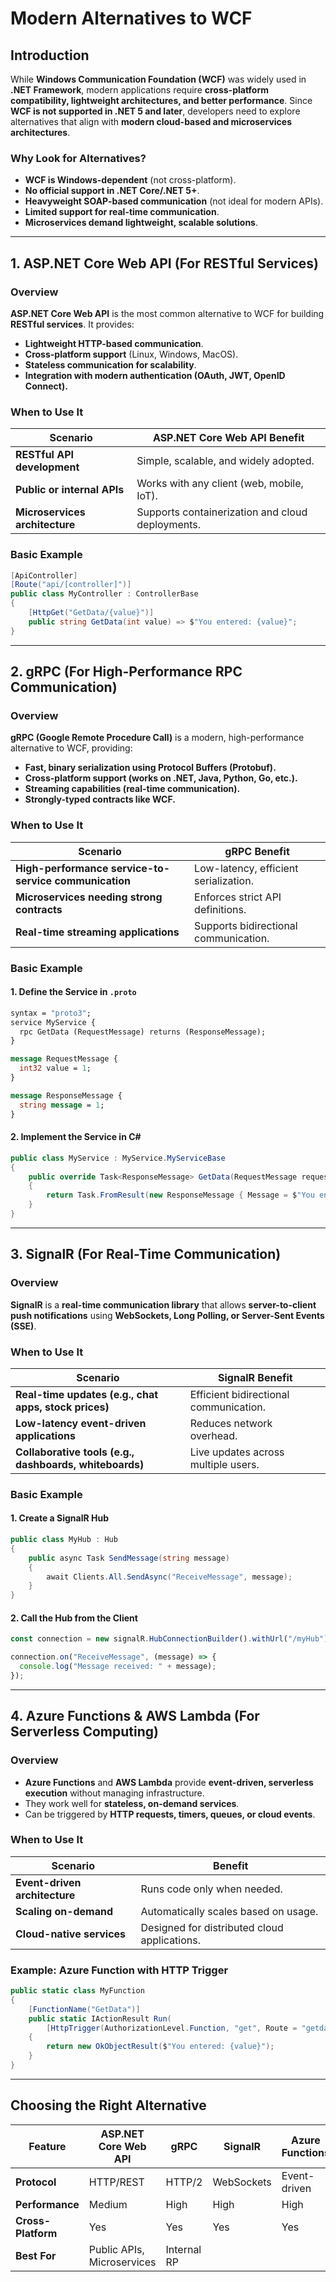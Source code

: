 # Modern Alternatives to WCF

## Introduction

While **Windows Communication Foundation (WCF)** was widely used in **.NET Framework**, modern applications require **cross-platform compatibility, lightweight architectures, and better performance**. Since **WCF is not supported in .NET 5 and later**, developers need to explore alternatives that align with **modern cloud-based and microservices architectures**.

### Why Look for Alternatives?

- **WCF is Windows-dependent** (not cross-platform).
- **No official support in .NET Core/.NET 5+**.
- **Heavyweight SOAP-based communication** (not ideal for modern APIs).
- **Limited support for real-time communication**.
- **Microservices demand lightweight, scalable solutions**.

---

## 1. ASP.NET Core Web API (For RESTful Services)

### Overview

**ASP.NET Core Web API** is the most common alternative to WCF for building **RESTful services**. It provides:

- **Lightweight HTTP-based communication**.
- **Cross-platform support** (Linux, Windows, MacOS).
- **Stateless communication for scalability**.
- **Integration with modern authentication (OAuth, JWT, OpenID Connect).**

### When to Use It

| Scenario                       | ASP.NET Core Web API Benefit                     |
| ------------------------------ | ------------------------------------------------ |
| **RESTful API development**    | Simple, scalable, and widely adopted.            |
| **Public or internal APIs**    | Works with any client (web, mobile, IoT).        |
| **Microservices architecture** | Supports containerization and cloud deployments. |

### Basic Example

```csharp
[ApiController]
[Route("api/[controller]")]
public class MyController : ControllerBase
{
    [HttpGet("GetData/{value}")]
    public string GetData(int value) => $"You entered: {value}";
}
```

---

## 2. gRPC (For High-Performance RPC Communication)

### Overview

**gRPC (Google Remote Procedure Call)** is a modern, high-performance alternative to WCF, providing:

- **Fast, binary serialization using Protocol Buffers (Protobuf).**
- **Cross-platform support (works on .NET, Java, Python, Go, etc.).**
- **Streaming capabilities (real-time communication).**
- **Strongly-typed contracts like WCF.**

### When to Use It

| Scenario                                              | gRPC Benefit                          |
| ----------------------------------------------------- | ------------------------------------- |
| **High-performance service-to-service communication** | Low-latency, efficient serialization. |
| **Microservices needing strong contracts**            | Enforces strict API definitions.      |
| **Real-time streaming applications**                  | Supports bidirectional communication. |

### Basic Example

#### 1. Define the Service in `.proto`

```proto
syntax = "proto3";
service MyService {
  rpc GetData (RequestMessage) returns (ResponseMessage);
}

message RequestMessage {
  int32 value = 1;
}

message ResponseMessage {
  string message = 1;
}
```

#### 2. Implement the Service in C#

```csharp
public class MyService : MyService.MyServiceBase
{
    public override Task<ResponseMessage> GetData(RequestMessage request, ServerCallContext context)
    {
        return Task.FromResult(new ResponseMessage { Message = $"You entered: {request.Value}" });
    }
}
```

---

## 3. SignalR (For Real-Time Communication)

### Overview

**SignalR** is a **real-time communication library** that allows **server-to-client push notifications** using **WebSockets, Long Polling, or Server-Sent Events (SSE)**.

### When to Use It

| Scenario                                                | SignalR Benefit                        |
| ------------------------------------------------------- | -------------------------------------- |
| **Real-time updates (e.g., chat apps, stock prices)**   | Efficient bidirectional communication. |
| **Low-latency event-driven applications**               | Reduces network overhead.              |
| **Collaborative tools (e.g., dashboards, whiteboards)** | Live updates across multiple users.    |

### Basic Example

#### 1. Create a SignalR Hub

```csharp
public class MyHub : Hub
{
    public async Task SendMessage(string message)
    {
        await Clients.All.SendAsync("ReceiveMessage", message);
    }
}
```

#### 2. Call the Hub from the Client

```javascript
const connection = new signalR.HubConnectionBuilder().withUrl("/myHub").build();

connection.on("ReceiveMessage", (message) => {
  console.log("Message received: " + message);
});
```

---

## 4. Azure Functions & AWS Lambda (For Serverless Computing)

### Overview

- **Azure Functions** and **AWS Lambda** provide **event-driven, serverless execution** without managing infrastructure.
- They work well for **stateless, on-demand services**.
- Can be triggered by **HTTP requests, timers, queues, or cloud events**.

### When to Use It

| Scenario                      | Benefit                                      |
| ----------------------------- | -------------------------------------------- |
| **Event-driven architecture** | Runs code only when needed.                  |
| **Scaling on-demand**         | Automatically scales based on usage.         |
| **Cloud-native services**     | Designed for distributed cloud applications. |

### Example: Azure Function with HTTP Trigger

```csharp
public static class MyFunction
{
    [FunctionName("GetData")]
    public static IActionResult Run(
        [HttpTrigger(AuthorizationLevel.Function, "get", Route = "getdata/{value}")] HttpRequest req, int value, ILogger log)
    {
        return new OkObjectResult($"You entered: {value}");
    }
}
```

---

## Choosing the Right Alternative

| Feature            | ASP.NET Core Web API       | gRPC        | SignalR    | Azure Functions |
| ------------------ | -------------------------- | ----------- | ---------- | --------------- |
| **Protocol**       | HTTP/REST                  | HTTP/2      | WebSockets | Event-driven    |
| **Performance**    | Medium                     | High        | High       | High            |
| **Cross-Platform** | Yes                        | Yes         | Yes        | Yes             |
| **Best For**       | Public APIs, Microservices | Internal RP |
